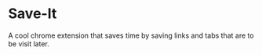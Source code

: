 # Save-It
A cool chrome extension that saves time by saving links and tabs that are to be visit later.






